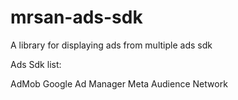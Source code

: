 # mrsan-ads-sdk
A library for displaying ads from multiple ads sdk

Ads Sdk list:

AdMob
Google Ad Manager
Meta Audience Network
